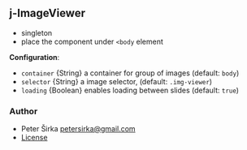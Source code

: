 ## j-ImageViewer

- singleton
- place the component under `<body` element

__Configuration__:

- `container` {String} a container for group of images (default: `body`)
- `selector` {String} a image selector, (default: `.img-viewer`)
- `loading` {Boolean} enables loading between slides (default: `true`)

### Author

- Peter Širka <petersirka@gmail.com>
- [License](https://www.totaljs.com/licenses/)